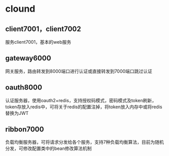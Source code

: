 # clound
## client7001，client7002
服务client7001，基本的web服务
## gateway6000
网关服务，路由转发到8000端口进行认证或直接转发到7000端口跳过认证
## oauth8000
认证服务器，使用oauth2+redis，支持授权码模式，密码模式及token刷新，token存放入redis中，可将关于redis的配置注掉，将token放入内存中或将redis替换为JWT
## ribbon7000
负载均衡服务器，可将请求分发给各个服务，支持7种负载均衡算法，目前为随机分发，可修改配置类中的bean修改算法机制
